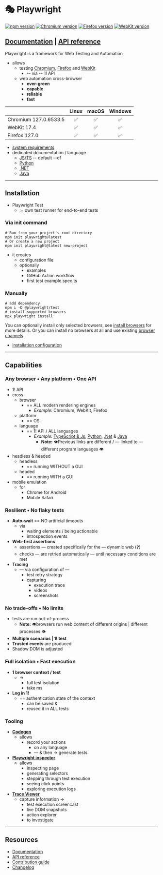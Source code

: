 # 🎭 Playwright

[![npm version](https://img.shields.io/npm/v/playwright.svg)](https://www.npmjs.com/package/playwright) <!-- GEN:chromium-version-badge -->[![Chromium version](https://img.shields.io/badge/chromium-127.0.6533.5-blue.svg?logo=google-chrome)](https://www.chromium.org/Home)<!-- GEN:stop --> <!-- GEN:firefox-version-badge -->[![Firefox version](https://img.shields.io/badge/firefox-127.0-blue.svg?logo=firefoxbrowser)](https://www.mozilla.org/en-US/firefox/new/)<!-- GEN:stop --> <!-- GEN:webkit-version-badge -->[![WebKit version](https://img.shields.io/badge/webkit-17.4-blue.svg?logo=safari)](https://webkit.org/)<!-- GEN:stop -->

## [Documentation](https://playwright.dev) | [API reference](https://playwright.dev/docs/api/class-playwright)

Playwright is a framework for Web Testing and Automation
* allows
  * testing [Chromium](https://www.chromium.org/Home), [Firefox](https://www.mozilla.org/en-US/firefox/new/) and [WebKit](https://webkit.org/)
    * -- via -- 1! API
  * web automation cross-browser
    * **ever-green**
    * **capable**
    * **reliable**
    * **fast**

|          | Linux | macOS | Windows |
|   :---   | :---: | :---: | :---:   |
| Chromium <!-- GEN:chromium-version -->127.0.6533.5<!-- GEN:stop --> | :white_check_mark: | :white_check_mark: | :white_check_mark: |
| WebKit <!-- GEN:webkit-version -->17.4<!-- GEN:stop --> | :white_check_mark: | :white_check_mark: | :white_check_mark: |
| Firefox <!-- GEN:firefox-version -->127.0<!-- GEN:stop --> | :white_check_mark: | :white_check_mark: | :white_check_mark: |

* [system requirements](https://playwright.dev/docs/intro#system-requirements)
* dedicated documentation / language
  * [JS/TS](https://playwright.dev/docs/intro) -- default --cf
  * [Python](https://playwright.dev/python/docs/intro)
  * [.NET](https://playwright.dev/dotnet/docs/intro)
  * [Java](https://playwright.dev/java/docs/intro)

---

## Installation

* Playwright Test
  * := own test runner for end-to-end tests

### Via init command

```Shell
# Run from your project's root directory
npm init playwright@latest
# Or create a new project
npm init playwright@latest new-project
```
* it creates
  * configuration file
  * optionally
    * examples
    * GitHub Action workflow
    * first test example.spec.ts

### Manually

```Shell
# add dependency
npm i -D @playwright/test
# install supported browsers
npx playwright install
```

You can optionally install only selected browsers, see [install browsers](https://playwright.dev/docs/cli#install-browsers) for more details. Or you can install no browsers at all and use existing [browser channels](https://playwright.dev/docs/browsers).

* [Installation configuration](https://playwright.dev/docs/installation)

---

## Capabilities

### Any browser • Any platform • One API
* 1! API
* cross-
  * browser
    * == ALL modern rendering engines
      * *Example:* Chromium, WebKit, Firefox
  * platform
    * == OS
  * language
    * == 1! API / ALL languages
      * *Example:* [TypeScript & Js](https://playwright.dev/docs/intro), [Python](https://playwright.dev/python/docs/intro), [.Net](https://playwright.dev/dotnet/docs/intro) & [Java](https://playwright.dev/java/docs/intro)
        * **Note:** 👁️Previous links are different / — linked to — different program languages 👁️
* headless & headed
  * headless
    * == running WITHOUT a GUI
  * headed
    * == running WITH a GUI
* mobile emulation
  * for
    * Chrome for Android
    * Mobile Safari

### Resilient • No flaky tests
* **Auto-wait** == NO artificial timeouts
  * via
    * waiting elements / being actionable
    * introspection events
* **Web-first assertions**
  * assertions — created specifically for the — dynamic web (❓)
  * checks — are retried automatically — until necessary conditions are met
* **Tracing**
  * — via configuration of —
    * test retry strategy
    * capturing
      * execution trace
      * videos
      * screenshots

### No trade-offs • No limits
* tests are run out-of-process
  * **Note:** 👁️browsers run web content of different origins | different processes 👁️
* **Multiple scenarios | 1! test**
* **Trusted events** are produced
* Shadow DOM is adjusted

### Full isolation • Fast execution
* **1 browser context / test**
  * ->
    * full test isolation
    * take ms
* **Log in 1!**
  * == authentication state of the context
    * can be saved &
    * reused it in ALL tests

### Tooling
* **[Codegen](https://playwright.dev/docs/codegen)**
  * allows
    * record your actions
      * on any language
      * — & then → generate tests
* **[Playwright inspector](https://playwright.dev/docs/inspector)**
  * allows
    * inspecting page
    * generating selectors
    * stepping through test execution
    * seeing click points
    * exploring execution logs
* **[Trace Viewer](https://playwright.dev/docs/trace-viewer)**
  * capture information →
    * test execution screencast
    * live DOM snapshots
    * action explorer
    * to investigate

---

## Resources

* [Documentation](https://playwright.dev/docs/intro)
* [API reference](https://playwright.dev/docs/api/class-playwright/)
* [Contribution guide](CONTRIBUTING.md)
* [Changelog](https://github.com/microsoft/playwright/releases)

